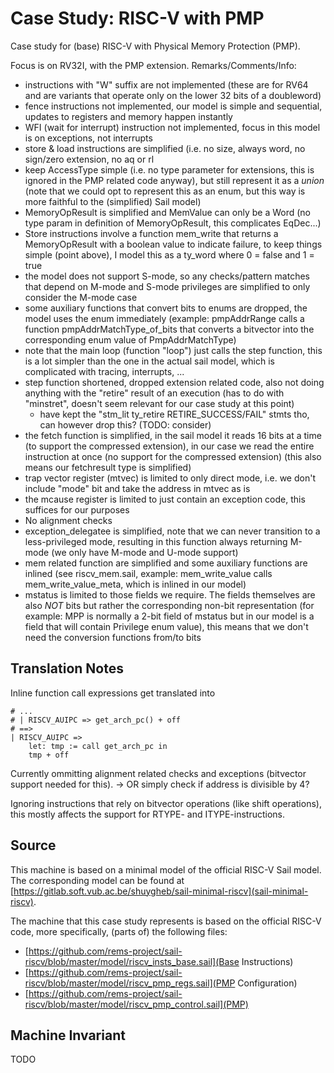 # Case Study: RISC-V with PMP 
Case study for (base) RISC-V with Physical Memory Protection (PMP).

Focus is on RV32I, with the PMP extension.
Remarks/Comments/Info:
- instructions with "W" suffix are not implemented (these are for RV64 and are variants that operate only on the lower 32 bits of a doubleword)
- fence instructions not implemented, our model is simple and sequential, updates to registers and memory happen instantly
- WFI (wait for interrupt) instruction not implemented, focus in this model is on exceptions, not interrupts
- store & load instructions are simplified (i.e. no size, always word, no sign/zero extension, no aq or rl
- keep AccessType simple (i.e. no type parameter for extensions, this is ignored in the PMP related code anyway), but still represent it as a *union* (note that we could opt to represent this as an enum, but this way is more faithful to the (simplified) Sail model)
- MemoryOpResult is simplified and MemValue can only be a Word (no type param in definition of MemoryOpResult, this complicates EqDec...)
- Store instructions involve a function mem_write that returns a MemoryOpResult with a boolean value to indicate failure, to keep things simple (point above), I model this as a ty_word where 0 = false and 1 = true
- the model does not support S-mode, so any checks/pattern matches that depend on M-mode and S-mode privileges are simplified to only consider the M-mode case
- some auxiliary functions that convert bits to enums are dropped, the model uses the enum immediately (example: pmpAddrRange calls a function pmpAddrMatchType_of_bits that converts a bitvector into the corresponding enum value of PmpAddrMatchType)
- note that the main loop (function "loop") just calls the step function, this is a lot simpler than the one in the actual sail model, which is complicated with tracing, interrupts, ...
- step function shortened, dropped extension related code, also not doing anything with the "retire" result of an execution (has to do with "minstret", doesn't seem relevant for our case study at this point)
  + have kept the "stm_lit ty_retire RETIRE_SUCCESS/FAIL" stmts tho, can however drop this? (TODO: consider)
- the fetch function is simplified, in the sail model it reads 16 bits at a time (to support the compressed extension), in our case we read the entire instruction at once (no support for the compressed extension) (this also means our fetchresult type is simplified)
- trap vector register (mtvec) is limited to only direct mode, i.e. we don't include "mode" bit and take the address in mtvec as is
- the mcause register is limited to just contain an exception code, this suffices for our purposes
- No alignment checks
- exception_delegatee is simplified, note that we can never transition to a less-privileged mode, resulting in this function always returning M-mode (we only have M-mode and U-mode support)
- mem related function are simplified and some auxiliary functions are inlined (see riscv_mem.sail, example: mem_write_value calls mem_write_value_meta, which is inlined in our model)
- mstatus is limited to those fields we require. The fields themselves are also *NOT* bits but rather the corresponding non-bit representation (for example: MPP is normally a 2-bit field of mstatus but in our model is a field that will contain Privilege enum value), this means that we don't need the conversion functions from/to bits

## Translation Notes
Inline function call expressions get translated into
```
# ...
# | RISCV_AUIPC => get_arch_pc() + off
# ==>
| RISCV_AUIPC => 
	let: tmp := call get_arch_pc in
	tmp + off
```

Currently ommitting alignment related checks and exceptions (bitvector support needed for this).
-> OR simply check if address is divisible by 4?

Ignoring instructions that rely on bitvector operations (like shift operations), this mostly affects the support for RTYPE- and ITYPE-instructions.

## Source

This machine is based on a minimal model of the official RISC-V Sail model.
The corresponding model can be found at [https://gitlab.soft.vub.ac.be/shuygheb/sail-minimal-riscv](sail-minimal-riscv).

The machine that this case study represents is based on the official RISC-V code, more specifically, (parts of) the following files:
- [https://github.com/rems-project/sail-riscv/blob/master/model/riscv_insts_base.sail](Base Instructions)
- [https://github.com/rems-project/sail-riscv/blob/master/model/riscv_pmp_regs.sail](PMP Configuration)
- [https://github.com/rems-project/sail-riscv/blob/master/model/riscv_pmp_control.sail](PMP)

## Machine Invariant
TODO

